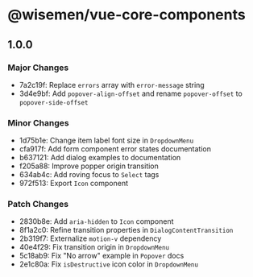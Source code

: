 # @wisemen/vue-core-components

## 1.0.0

### Major Changes

- 7a2c19f: Replace `errors` array with `error-message` string
- 3d4e9bf: Add `popover-align-offset` and rename `popover-offset` to `popover-side-offset`

### Minor Changes

- 1d75b1e: Change item label font size in `DropdownMenu`
- cfa917f: Add form component error states documentation
- b637121: Add dialog examples to documentation
- f205a88: Improve popper origin transition
- 634ab4c: Add roving focus to `Select` tags
- 972f513: Export `Icon` component

### Patch Changes

- 2830b8e: Add `aria-hidden` to `Icon` component
- 8f1a2c0: Refine transition properties in `DialogContentTransition`
- 2b319f7: Externalize `motion-v` dependency
- 40e4f29: Fix transition origin in `DropdownMenu`
- 5c18ab9: Fix "No arrow" example in `Popover` docs
- 2e1c80a: Fix `isDestructive` icon color in `DropdownMenu`
